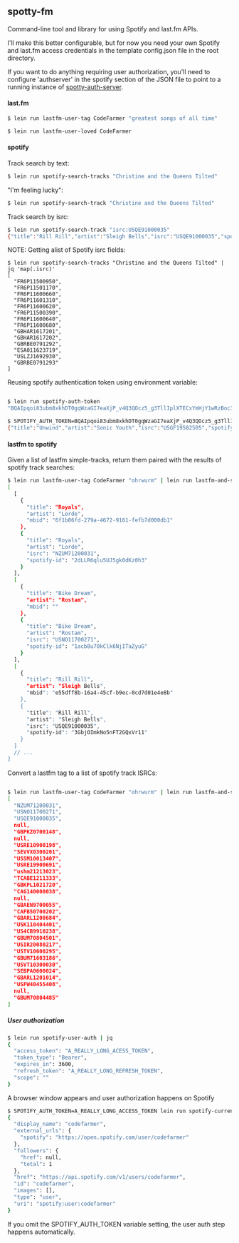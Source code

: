 spotty-fm
---------

Command-line tool and library for using Spotify and last.fm APIs.

I'll make this better configurable, but for now you need your own
Spotify and last.fm access credentials in the template config.json
file in the root directory.

If you want to do anything requiring user authorization, you'll need
to configure 'authserver' in the spotify section of the JSON file to
point to a running instance of
[spotty-auth-server](http://github.com/CodeFarmer/spotty-auth-server).

#### last.fm

```bash
$ lein run lastfm-user-tag CodeFarmer "greatest songs of all time"
```

```bash
$ lein run lastfm-user-loved CodeFarmer
```

#### spotify

Track search by text:

```bash
$ lein run spotify-search-tracks "Christine and the Queens Tilted"
```

"I'm feeling lucky":

```bash
$ lein run spotify-search-track "Christine and the Queens Tilted"
```

Track search by isrc:

```bash
$ lein run spotify-search-track "isrc:USQE91000035"
{"title":"Rill Rill","artist":"Sleigh Bells","isrc":"USQE91000035","spotify-id":"3GbjOImkNo5nFT2GQxVr11"}
```

NOTE: Getting alist of Spotify isrc fields:

```
$ lein run spotify-search-tracks "Christine and the Queens Tilted" | jq 'map(.isrc)'
[
  "FR6P11500950",
  "FR6P11501170",
  "FR6P11600660",
  "FR6P11601310",
  "FR6P11600620",
  "FR6P11500390",
  "FR6P11600640",
  "FR6P11600680",
  "GBHAR1617201",
  "GBHAR1617202",
  "GBRBE0791292",
  "ESA011623719",
  "USLZJ1692930",
  "GBRBE0791293"
]
```

Reusing spotify authentication token using environment variable:

```bash

$ lein run spotify-auth-token
"BQAIpqoi83ubm8xkhDT0gqWzaGI7eaXjP_v4Q3QOcz5_g3TllIplXTECxYmHjY1wRzBoc3z492ES6kNa0So"

$ SPOTIFY_AUTH_TOKEN=BQAIpqoi83ubm8xkhDT0gqWzaGI7eaXjP_v4Q3QOcz5_g3TllIplXTECxYmHjY1wRzBoc3z492ES6kNa0So lein run spotify-search-track "Sonic Youth Unwind"
{"title":"Unwind","artist":"Sonic Youth","isrc":"USGF19582505","spotify-id":"2i9Ga5iAjizEYUFXTHPOKv"}
```

#### lastfm to spotify

Given a list of lastfm simple-tracks, return them paired with the
results of spotify track searches:

```bash
$ lein run lastfm-user-tag CodeFarmer "ohrwurm" | lein run lastfm-and-spotify | jq
[
  [
    {
      "title": "Royals",
      "artist": "Lorde",
      "mbid": "6f1b86fd-279a-4672-9161-fefb7d000db1"
    },
    {
      "title": "Royals",
      "artist": "Lorde",
      "isrc": "NZUM71200031",
      "spotify-id": "2dLLR6qlu5UJ5gk0dKz0h3"
    }
  ],
  [
    {
      "title": "Bike Dream",
      "artist": "Rostam",
      "mbid": ""
    },
    {
      "title": "Bike Dream",
      "artist": "Rostam",
      "isrc": "USNO11700271",
      "spotify-id": "1acb8u70kClk6NjITaZyuG"
    }
  ],
  [
    {
      "title": "Rill Rill",
      "artist": "Sleigh Bells",
      "mbid": "e55dff8b-16a4-45cf-b9ec-0cd7d01e4e8b"
    },
    {
      "title": "Rill Rill",
      "artist": "Sleigh Bells",
      "isrc": "USQE91000035",
      "spotify-id": "3GbjOImkNo5nFT2GQxVr11"
    }
  ]
  // ...
]
```

Convert a lastfm tag to a list of spotify track ISRCs:

```bash

$ lein run lastfm-user-tag CodeFarmer "ohrwurm" | lein run lastfm-and-spotify | jq 'map(.[1].isrc)'
[
  "NZUM71200031",
  "USNO11700271",
  "USQE91000035",
  null,
  "GBPKZ0700148",
  null,
  "USRE10900198",
  "SEVVX0300201",
  "USSM10013407",
  "USRE19900691",
  "ushm21213023",
  "TCABE1211333",
  "GBKPL1021720",
  "CAG140000038",
  null,
  "GBAEN9700055",
  "CAFB50700202",
  "GBARL1200684",
  "USK110404401",
  "US4CB9910238",
  "GBUM70804501",
  "USIR20080217",
  "USTV10600295",
  "GBUM71603186",
  "USVT10300030",
  "SEBPA0600024",
  "GBARL1201014",
  "USFW40455408",
  null,
  "GBUM70804485"
]

```

##### User authorization

```bash
$ lein run spotify-user-auth | jq
{
  "access_token": "A_REALLY_LONG_ACESS_TOKEN",
  "token_type": "Bearer",
  "expires_in": 3600,
  "refresh_token": "A_REALLY_LONG_REFRESH_TOKEN",
  "scope": ""
}
```

A browser window appears and user authorization happens on Spotify

```bash
$ SPOTIFY_AUTH_TOKEN=A_REALLY_LONG_ACCESS_TOKEN lein run spotify-current-user | jq
{
  "display_name": "codefarmer",
  "external_urls": {
    "spotify": "https://open.spotify.com/user/codefarmer"
  },
  "followers": {
    "href": null,
    "total": 1
  },
  "href": "https://api.spotify.com/v1/users/codefarmer",
  "id": "codefarmer",
  "images": [],
  "type": "user",
  "uri": "spotify:user:codefarmer"
}
```

If you omit the SPOTIFY_AUTH_TOKEN variable setting, the user auth step happens automatically.
